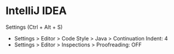 # IntelliJ IDEA

Settings (Ctrl + Alt + S)
- Settings > Editor > Code Style > Java > Continuation Indent: 4
- Settings > Editor > Inspections > Proofreading: OFF
